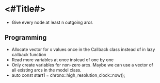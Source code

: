 #  <#Title#>

- Give every node at least n outgoing arcs

## Programming
- Allocate vector for x values once in the Callback class instead of in lazy callback function
- Read more variables at once instead of one by one
- Only create variables for non-zero arcs. Maybe we can use a vector of all existing arcs in the model class.
- auto const start1 = chrono::high_resolution_clock::now();
